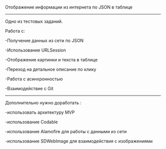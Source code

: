 Отображение информации из интернета по JSON в таблице

*******************************************************

Одно из тестовых заданий.

Работа с:

-Получение данных из сети по JSON

-Использование URLSession

-Отображение картинки и текста в таблице

-Переход на детальное описание по клику

-Работа с асинхронностью

-Взаимодействие с Git

********************************************************

Дополнительно нужно доработать :

-использовать архитектуру MVP

-использование Codable

-использование Alamofire для работы с данными из сети

-использование SDWebImage для взаимодействия с изображениями 
